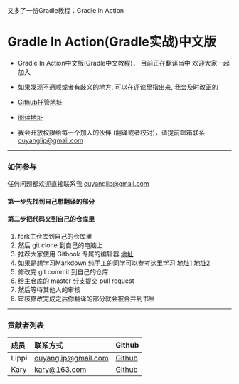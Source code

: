 又多了一份Gradle教程：Gradle In Action
# Gradle In Action(Gradle实战)中文版

* Gradle In Action中文版(Gradle中文教程)， 目前正在翻译当中 欢迎大家一起加入

* 如果发现不通顺或者有歧义的地方, 可以在评论里指出来, 我会及时改正的

* [Github托管地址](https://github.com/LippiOuYang/GradleInActionZh)

* [阅读地址](http://lippiouyang.gitbooks.io/gradle-in-action-cn/content/)

* 我会开放权限给每一个加入的伙伴 (翻译或者校对)，请提前邮箱联系 ouyanglip@gmail.com
----
### 如何参与

任何问题都欢迎直接联系我 ouyanglip@gmail.com 

#### 第一步先找到自己想翻译的部分

#### 第二步把代码叉到自己的仓库里

1. fork主仓库到自己的仓库里
2. 然后 git clone 到自己的电脑上
3. 推荐大家使用 Gitbook 专属的编辑器 [地址](https://github.com/GitbookIO/editor) 
4. 如果是想学习Markdown 纯手工的同学可以参考这里学习 [地址1](https://help.github.com/articles/markdown-basics) [地址2](https://help.github.com/articles/github-flavored-markdown)
5. 修改完 git commit 到自己的仓库
6. 给主仓库的 master 分支提交 pull request
7. 然后等待其他人的审核
8. 审核修改完成之后你翻译的部分就会被合并到书里

---
### 贡献者列表

成员 | 联系方式  | Github
:------|:------|:------
Lippi  | ouyanglip@gmail.com | [Github](https://github.com/LippiOuYang)
Kary   | kary@163.com	     | [Github](https://github.com/kary)
